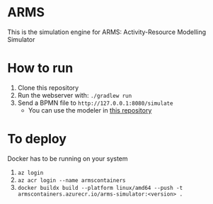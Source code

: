 # ARMS
This is the simulation engine for ARMS: Activity-Resource Modelling Simulator

# How to run
1. Clone this repository
2. Run the webserver with: `./gradlew run`
3. Send a BPMN file to `http://127.0.0.1:8080/simulate`
   - You can use the modeler in [this repository](https://github.com/jjocram/ARMS-Editor)

# To deploy
Docker has to be running on your system
1. `az login`
2. `az acr login --name armscontainers`
3. `docker buildx build --platform linux/amd64 --push -t armscontainers.azurecr.io/arms-simulator:<version> .`